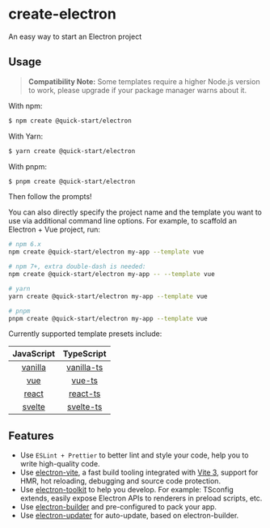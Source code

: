 # create-electron

An easy way to start an Electron project

## Usage

> **Compatibility Note:**
> Some templates require a higher Node.js version to work, please upgrade if your package manager warns about it.

With npm:

```bash
$ npm create @quick-start/electron
```

With Yarn:

```bash
$ yarn create @quick-start/electron
```

With pnpm:

```bash
$ pnpm create @quick-start/electron
```

Then follow the prompts!

You can also directly specify the project name and the template you want to use via additional command line options. For example, to scaffold an Electron + Vue project, run:

```bash
# npm 6.x
npm create @quick-start/electron my-app --template vue

# npm 7+, extra double-dash is needed:
npm create @quick-start/electron my-app -- --template vue

# yarn
yarn create @quick-start/electron my-app --template vue

# pnpm
pnpm create @quick-start/electron my-app --template vue
```

Currently supported template presets include:

|          JavaScript           |              TypeScript             |
| :---------------------------: | :---------------------------------: |
| [vanilla](playground/vanilla) | [vanilla-ts](playground/vanilla-ts) |
|     [vue](playground/vue)     |     [vue-ts](playground/vue-ts)     |
|   [react](playground/react)   |   [react-ts](playground/react-ts)   |
|  [svelte](playground/svelte)  |  [svelte-ts](playground/svelte-ts)  |

## Features

- Use `ESLint + Prettier` to better lint and style your code, help you to write high-quality code.
- Use [electron-vite](https://github.com/alex8088/electron-vite), a fast build tooling integrated with [Vite 3](https://vitejs.dev), support for HMR, hot reloading, debugging and source code protection.
- Use [electron-toolkit](https://github.com/alex8088/electron-toolkit) to help you develop. For example: TSconfig extends, easily expose Electron APIs to renderers in preload scripts, etc.
- Use [electron-builder](https://www.electron.build) and pre-configured to pack your app.
- Use [electron-updater](https://www.electron.build) for auto-update, based on electron-builder.
